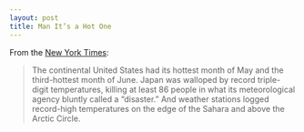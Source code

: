 ```yaml
---
layout: post
title: Man It’s a Hot One
---
```

From the [New York Times](https://www.nytimes.com/2018/07/30/climate/record-heat-waves.html):
> The continental United States had its hottest month of May and the third-hottest month of June. Japan was walloped by record triple-digit temperatures, killing at least 86 people in what its meteorological agency bluntly called a “disaster.” And weather stations logged record-high temperatures on the edge of the Sahara and above the Arctic Circle.
